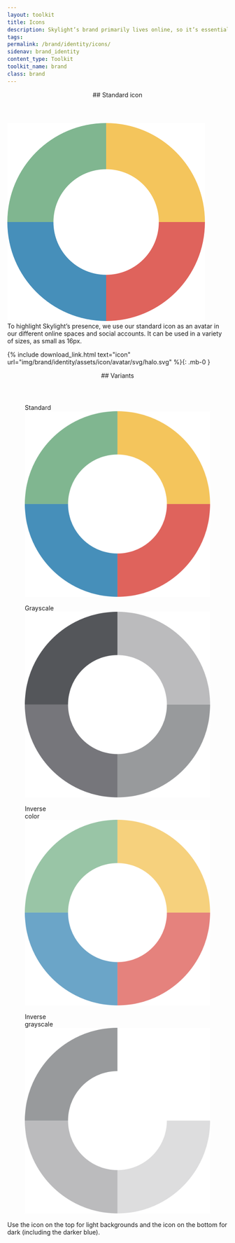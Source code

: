 ```yaml
---
layout: toolkit
title: Icons
description: Skylight’s brand primarily lives online, so it’s essential that our icon is depicted consistently and accurately to ensure our audience recognizes our brand across various contexts.
tags:
permalink: /brand/identity/icons/
sidenav: brand_identity
content_type: Toolkit
toolkit_name: brand
class: brand
---
```


<div class="brand__content-section grid">
  <header class="grid__heading" markdown="1">
## Standard icon
  </header>
  <div class="grid__image section__img p-5">
    <img class="w-25" src="/img/brand/identity/icons/intro.svg" alt="Skylight icon">
  </div>
  <div class="grid__content" markdown="1">
To highlight Skylight’s presence, we use our standard icon as an avatar in our different online spaces and social accounts. It can be used in a variety of sizes, as small as 16px.

{% include download_link.html
  text="icon"
  url="img/brand/identity/assets/icon/avatar/svg/halo.svg"
%}{: .mb-0 }
  </div>
</div>

<div class="brand__content-section grid">
  <header class="grid__heading" markdown="1">
## Variants
  </header>
  <div class="grid__image">
  <div class="section__img d-flex flex-column">
    <div class="d-flex justify-content-evenly">
      <figure class="brand--logo-variant d-flex flex-column mb-0">
        <figcaption class="caption">Standard</figcaption>
        <img class="pt-5" src="/img/brand/identity/assets/icon/avatar/svg/halo.svg" alt="Skylight icon">
      </figure>
      <figure class="brand--logo-variant d-flex flex-column mb-0">
        <figcaption class="caption">Grayscale</figcaption>
        <img class="pt-5" src="/img/brand/identity/assets/icon/avatar/svg/halo-grayscale.svg" alt="Skylight icon grayscale">
      </figure>
    </div>
    <div class="brand-icons-variants__bottom d-flex bg-gray-darker justify-content-evenly">
      <figure class="brand--logo-variant d-flex flex-column mb-0">
        <figcaption class="caption text-white">Inverse <br>color</figcaption>
        <img class="pt-5" src="/img/brand/identity/assets/icon/avatar/svg/halo-inverse.svg" alt="Skylight icon inverse">
      </figure>
      <figure class="brand--logo-variant d-flex flex-column mb-0">
        <figcaption class="caption text-white">Inverse <br>grayscale</figcaption>
        <img class="pt-5" src="/img/brand/identity/assets/icon/avatar/svg/halo-grayscale-inverse.svg" alt="Skylight icon grayscale inverse">
      </figure>
    </div>
  </div>
  </div>
  <div class="grid__content" markdown="1">
Use the icon on the top for light backgrounds and the icon on the bottom for dark (including the darker blue).
  </div>
</div>
